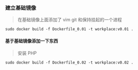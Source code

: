 ###	建立基础镜像

>	在基础镜像上面添加了 vim git 和保持挂起的一个进程

	sudo docker build -f Dockerfile_0.01 -t workplace:v0.01 .

#### 基于基础镜像添加一下东西

>	安装 PHP

	sudo docker build -f Dockerfile_0.02 -t workplace:v0.02 .
